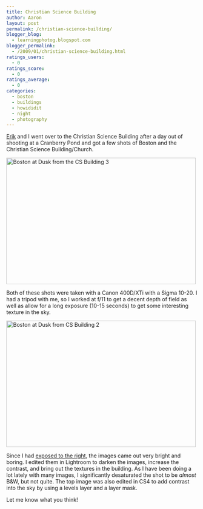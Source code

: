 ```yaml
---
title: Christian Science Building
author: Aaron
layout: post
permalink: /christian-science-building/
blogger_blog:
  - learningphotog.blogspot.com
blogger_permalink:
  - /2009/01/christian-science-building.html
ratings_users:
  - 0
ratings_score:
  - 0
ratings_average:
  - 0
categories:
  - boston
  - buildings
  - howididit
  - night
  - photography
---
```

[Erik][1] and I went over to the Christian Science Building after a day out of shooting at a Cranberry Pond and got a few shots of Boston and the Christian Science Building/Church.

[<img src="http://blog.9minutesnooze.com/wp-content/uploads/2009/01/3152423288_69ff05d4cb.jpg" alt="Boston at Dusk from the CS Building 3" width="500" height="333" />][2]

Both of these shots were taken with a Canon 400D/XTi with a Sigma 10-20. I had a tripod with me, so I worked at f/11 to get a decent depth of field as well as allow for a long exposure (10-15 seconds) to get some interesting texture in the sky.

[<img src="http://blog.9minutesnooze.com/wp-content/uploads/2009/01/3149817918_e0ea00e91a.jpg" alt="Boston at Dusk from CS Building 2" width="500" height="333" />][3]

Since I had [exposed to the right][4], the images came out very bright and boring. I edited them in Lightroom to darken the images, increase the contrast, and bring out the textures in the building. As I have been doing a lot lately with many images, I significantly desaturated the shot to be <span style="font-style: italic;">almost </span>B&W, but not quite. The top image was also edited in CS4 to add contrast into the sky by using a levels layer and a layer mask.

Let me know what you think!

<div class="addtoany_share_save_container addtoany_content_bottom">
  <div class="a2a_kit a2a_kit_size_32 addtoany_list a2a_target" id="wpa2a_1">
    <a class="a2a_button_facebook" href="http://www.addtoany.com/add_to/facebook?linkurl=http%3A%2F%2Fblog.9minutesnooze.com%2Fchristian-science-building%2F&linkname=Christian%20Science%20Building" title="Facebook" rel="nofollow" target="_blank"></a><a class="a2a_button_twitter" href="http://www.addtoany.com/add_to/twitter?linkurl=http%3A%2F%2Fblog.9minutesnooze.com%2Fchristian-science-building%2F&linkname=Christian%20Science%20Building" title="Twitter" rel="nofollow" target="_blank"></a><a class="a2a_button_google_plus" href="http://www.addtoany.com/add_to/google_plus?linkurl=http%3A%2F%2Fblog.9minutesnooze.com%2Fchristian-science-building%2F&linkname=Christian%20Science%20Building" title="Google+" rel="nofollow" target="_blank"></a><a class="a2a_dd addtoany_share_save" href="https://www.addtoany.com/share_save"></a>
  </div>
</div>

 [1]: http://www.frenchguys.com/
 [2]: http://www.flickr.com/photos/aaronbbrown/3152423288/ "Boston at Dusk from the CS Building 3 by AaronBBrown, on Flickr"
 [3]: http://www.flickr.com/photos/aaronbbrown/3149817918/ "Boston at Dusk from CS Building 2 by AaronBBrown, on Flickr"
 [4]: http://www.luminous-landscape.com/tutorials/expose-right.shtml